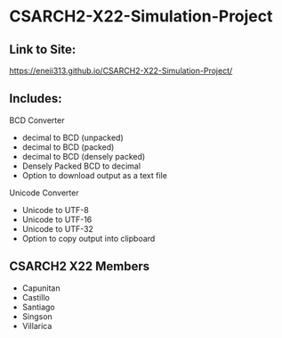 # CSARCH2-X22-Simulation-Project

## Link to Site:
https://eneii313.github.io/CSARCH2-X22-Simulation-Project/

## Includes:
BCD Converter
- decimal to BCD (unpacked)
- decimal to BCD (packed)
- decimal to BCD (densely packed)
- Densely Packed BCD to decimal
- Option to download output as a text file

Unicode Converter
- Unicode to UTF-8
- Unicode to UTF-16
- Unicode to UTF-32 
- Option to copy output into clipboard

## CSARCH2 X22 Members
- Capunitan
- Castillo
- Santiago
- Singson
- Villarica
